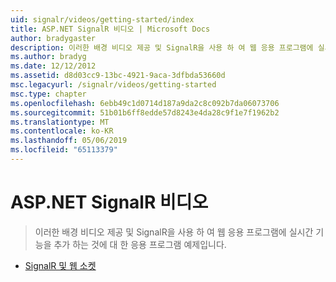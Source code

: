 ```yaml
---
uid: signalr/videos/getting-started/index
title: ASP.NET SignalR 비디오 | Microsoft Docs
author: bradygaster
description: 이러한 배경 비디오 제공 및 SignalR을 사용 하 여 웹 응용 프로그램에 실시간 기능을 추가 하는 것에 대 한 응용 프로그램 예제입니다.
ms.author: bradyg
ms.date: 12/12/2012
ms.assetid: d8d03cc9-13bc-4921-9aca-3dfbda53660d
msc.legacyurl: /signalr/videos/getting-started
msc.type: chapter
ms.openlocfilehash: 6ebb49c1d0714d187a9da2c8c092b7da06073706
ms.sourcegitcommit: 51b01b6ff8edde57d8243e4da28c9f1e7f1962b2
ms.translationtype: MT
ms.contentlocale: ko-KR
ms.lasthandoff: 05/06/2019
ms.locfileid: "65113379"
---
```

# <a name="aspnet-signalr-videos"></a>ASP.NET SignalR 비디오

> 이러한 배경 비디오 제공 및 SignalR을 사용 하 여 웹 응용 프로그램에 실시간 기능을 추가 하는 것에 대 한 응용 프로그램 예제입니다.

- [SignalR 및 웹 소켓](signalr-and-web-sockets.md)
